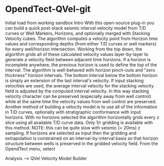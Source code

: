 # OpendTect-QVel-git
Initial load from working sandbox
Intro
With this open-source plug-in you can build a quick post-stack seismic interval velocity model from T/D curves or Well Markers, Horizons, and optionally merged with Stacking Velocity cubes. The algorithm computes a velocity point from Horizon time values and corresponding depths (from either T/D curves or well markers) for every well/horizon intersection. Working from the top down, the algorithm grids all of these calculated velocity values layer-by-layer to generate a velocity field between adjacent time horizons. If a horizon is incomplete anywhere, the previous horizon is used to define the top of the interval. The algorithm is well-behaved with horizon pinch-outs and "zero thickness" horizon intervals. The bottom interval below the bottom horizon is simply an extension of the last interval's velocity. If input stacking velocities are used, the average interval velocity for the stacking velocity field is adjusted by the computed interval velocity. In this way stacking velocity character can be preserved (especially away from well control) while at the same time the velocity values from well control are preserved. 
Another method of building a velocity model is to use all of the information in T/D curves, optionally with stratigraphic conformance with input horizons. With no horizons selected the algorithm horizontally grids every z slice using all available T/D curve data. Only 1/r gridding is available with this method. NOTE: this can be quite slow with seismic (< 20ms) z sampling. If horizons are selected as input then the gridding and extrapolation is constrained on an interval-by-interval basis so that horizon structure between wells is preserved in the gridded velocity field.
From the OpendTect menu, select 

Analysis --> QVel Velocity Model Builder
